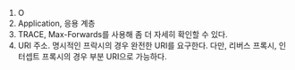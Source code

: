 1. O
2. Application, 응용 계층
3. TRACE, Max-Forwards를 사용해 좀 더 자세히 확인할 수 있다.
4. URI 주소. 명시적인 프락시의 경우 완전한 URI를 요구한다. 다만, 리버스 프록시, 인터셉트 프록시의 경우 부분 URI으로 가능하다.